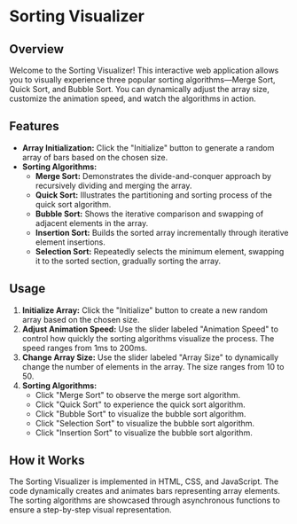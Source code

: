 # Sorting Visualizer

## Overview

Welcome to the Sorting Visualizer! This interactive web application allows you to visually experience three popular sorting algorithms—Merge Sort, Quick Sort, and Bubble Sort. You can dynamically adjust the array size, customize the animation speed, and watch the algorithms in action.

## Features

- **Array Initialization:** Click the "Initialize" button to generate a random array of bars based on the chosen size.
- **Sorting Algorithms:**
  - **Merge Sort:** Demonstrates the divide-and-conquer approach by recursively dividing and merging the array.
  - **Quick Sort:** Illustrates the partitioning and sorting process of the quick sort algorithm.
  - **Bubble Sort:** Shows the iterative comparison and swapping of adjacent elements in the array.
  - **Insertion Sort:** Builds the sorted array incrementally through iterative element insertions.
  - **Selection Sort:** Repeatedly selects the minimum element, swapping it to the sorted section, gradually sorting the array.

## Usage

1. **Initialize Array:** Click the "Initialize" button to create a new random array based on the chosen size.
2. **Adjust Animation Speed:** Use the slider labeled "Animation Speed" to control how quickly the sorting algorithms visualize the process. The speed ranges from 1ms to 200ms.
3. **Change Array Size:** Use the slider labeled "Array Size" to dynamically change the number of elements in the array. The size ranges from 10 to 50.
4. **Sorting Algorithms:**
   - Click "Merge Sort" to observe the merge sort algorithm.
   - Click "Quick Sort" to experience the quick sort algorithm.
   - Click "Bubble Sort" to visualize the bubble sort algorithm.
   - Click "Selection Sort" to visualize the bubble sort algorithm.
   - Click "Insertion Sort" to visualize the bubble sort algorithm.

## How it Works

The Sorting Visualizer is implemented in HTML, CSS, and JavaScript. The code dynamically creates and animates bars representing array elements. The sorting algorithms are showcased through asynchronous functions to ensure a step-by-step visual representation.




